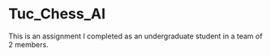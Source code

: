 # Tuc_Chess_AI
This is an assignment I completed as an undergraduate student in a team of 2 members.
